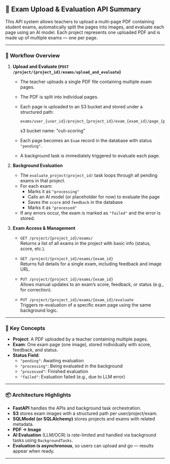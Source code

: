## 📄 **Exam Upload & Evaluation API Summary**

This API system allows teachers to upload a multi-page PDF containing student exams, automatically split the pages into images, and evaluate each page using an AI model. Each project represents one uploaded PDF and is made up of multiple exams — one per page.

---

### 🚀 **Workflow Overview**

1. **Upload and Evaluate (`POST /project/{project_id}/exams/upload_and_evaluate`)**
   - The teacher uploads a single PDF file containing multiple exam pages.
   - The PDF is split into individual pages.
   - Each page is uploaded to an S3 bucket and stored under a structured path:

     ```
     exams/user_{user_id}/project_{project_id}/exam_{exam_id}/page_{page_number}.jpg
     ```

     s3 bucket name: "culi-scoring"

   - Each page becomes an `Exam` record in the database with status `"pending"`.
   - A background task is immediately triggered to evaluate each page.

2. **Background Evaluation**
   - The `evaluate_project(project_id)` task loops through all pending exams in that project.
   - For each exam:
     - Marks it as `"processing"`
     - Calls an AI model (or placeholder for now) to evaluate the page
     - Saves the `score` and `feedback` in the database
     - Marks it as `"processed"`
   - If any errors occur, the exam is marked as `"failed"` and the error is stored.

3. **Exam Access & Management**
   - `GET /project/{project_id}/exams/`  
     Returns a list of all exams in the project with basic info (status, score, etc.).

   - `GET /project/{project_id}/exams/{exam_id}`  
     Returns full details for a single exam, including feedback and image URL.

   - `PUT /project/{project_id}/exams/{exam_id}`  
     Allows manual updates to an exam’s score, feedback, or status (e.g., for correction).

   - `PUT /project/{project_id}/exams/{exam_id}/evaluate`  
     Triggers re-evaluation of a specific exam page using the same background logic.

---

### 🧠 **Key Concepts**

- **Project**: A PDF uploaded by a teacher containing multiple pages.
- **Exam**: One exam page (one image), stored individually with score, feedback, and status.
- **Status Field**:
  - `"pending"`: Awaiting evaluation
  - `"processing"`: Being evaluated in the background
  - `"processed"`: Finished evaluation
  - `"failed"`: Evaluation failed (e.g., due to LLM error)

---

### 📦 **Architecture Highlights**

- **FastAPI** handles the APIs and background task orchestration.
- **S3** stores exam images with a structured path per user/project/exam.
- **SQLModel (or SQLAlchemy)** stores projects and exams with related metadata.
- **PDF → Image**
- **AI Evaluation** (LLM/OCR) is rate-limited and handled via background tasks using `BackgroundTasks`.
- **Evaluation is asynchronous**, so users can upload and go — results appear when ready.

---